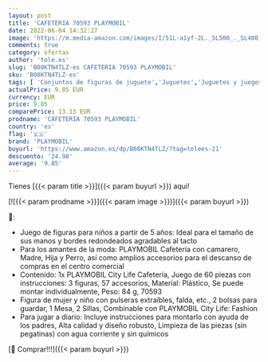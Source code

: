```yaml
---
layout: post
title: 'CAFETERIA 70593 PLAYMOBIL'
date: 2022-06-04 14:32:27
image: 'https://m.media-amazon.com/images/I/51L-a1yf-2L._SL500_._SL400_.jpg'
comments: true
category: ofertas
author: 'tole.es'
slug: 'B08KTN4TLZ-es CAFETERIA 70593 PLAYMOBIL'
sku: 'B08KTN4TLZ-es'
tags: [ 'Conjuntos de figuras de juguete','Juguetes','Juguetes y juegos','Muñecos y figuras','playmobil','🇪🇸', ]
actualPrice: 9.85 EUR
currency: EUR
price: 9.85
comparePrice: 13.13 EUR
prodname: 'CAFETERIA 70593 PLAYMOBIL'
country: 'es'
flag: '🇪🇸'
brand: 'PLAYMOBIL'
buyurl: 'https://www.amazon.es/dp/B08KTN4TLZ/?tag=tolees-21'
descuento: '24.98'
average: '9.85'
---
```


Tienes [{{< param title >}}]({{< param buyurl >}}) aqui!

[![{{< param prodname >}}]({{< param image >}})]({{< param buyurl >}})

🔎:

- Juego de figuras para niños a partir de 5 años: Ideal para el tamaño de sus manos y bordes redondeados agradables al tacto
- Para los amantes de la moda: PLAYMOBIL Cafetería con camarero, Madre, Hija y Perro, así como amplios accesorios para el descanso de compras en el centro comercial
- Contenido: 1x PLAYMOBIL City Life Cafetería, Juego de 60 piezas con instrucciones: 3 figuras, 57 accesorios, Material: Plástico, Se puede montar individualmente, Peso: 84 g, 70593
- Figura de mujer y niño con pulseras extraíbles, falda, etc., 2 bolsas para guardar, 1 Mesa, 2 Sillas, Combinable con PLAYMOBIL City Life: Fashion
- Para jugar a diario: Incluye instrucciones para montarlo con ayuda de los padres, Alta calidad y diseño robusto, Limpieza de las piezas (sin pegatinas) con agua corriente y sin químicos

[🛒 Comprar!!!]({{< param buyurl >}})
